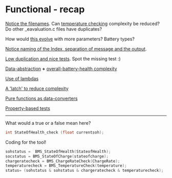 # Functional - recap

[Notice the filenames](https://github.com/clean-code-craft-tcq-1/functional-c-Arunava-Paul).
Can [temperature checking](https://github.com/clean-code-craft-tcq-1/functional-c-Arunava-Paul/blob/master/BMS_Sys_Temperature_eavaluation.c)
complexity be reduced? Do other _eavaluation.c files have duplicates?

How would [this evolve](https://github.com/clean-code-craft-tcq-1/functional-c-abhijeetlc/blob/master/checker.c)
with more parameters? Battery types?

[Notice naming of the Index, separation of message and the output](https://github.com/clean-code-craft-tcq-1/functional-c-Padmashree-DJ/pull/1/files).

[Low duplication and nice tests](https://github.com/clean-code-craft-tcq-1/functional-c-NaveenBalachandar-dev/blob/master/BatteryStateManagement_proj.c).
Spot the missing test :)

[Data-abstraction](https://github.com/clean-code-craft-tcq-1/functional-c-Tamilarasan-Aruchamy/blob/master/checker.c)
**+** [overall-battery-health complexity](https://github.com/clean-code-craft-tcq-1/functional-c-Harshitha0306)

[Use of lambdas](https://github.com/clean-code-craft-tcq-1/functional-cpp-Niyas12/blob/master/BMS.cpp)

[A 'latch' to reduce complexity](https://github.com/clean-code-craft-tcq-1/functional-cpp-6872Vishal/blob/master/checker.cpp)

[Pure functions as data-converters](https://github.com/clean-code-craft-tcq-1/functional-python-reetika97/blob/main/check_limits.py)

[Property-based tests](https://github.com/clean-code-craft-tcq-1/functional-python-ccharan94/blob/main/check_limits.py)



---

What would a true or a false mean here?

```c
int StateOfHealth_check (float currentsoh);
```

Coding for the tool!

```c
sohstatus =  BMS_StateOfHealth(StateofHealth);
socstatus = BMS_StateOfCharge(stateofcharge);
chargeratecheck = BMS_ChargeRateCheck(ChargeRate);
temperaturecheck = BMS_TemperatureCheck(temperature);
status= (sohstatus & sohstatus & chargeratecheck & temperaturecheck);
```
